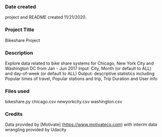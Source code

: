 ### Date created
project and README created 11/21/2020.

### Project Title
Bikeshare Project

### Description
Explore data related to bike share systems for Chicago, New York City and Washington DC from Jan - Jun 2017
Input: City, Month (or default to ALL) and day-of-week (or default to ALL)
Output: descriptive statistics including Popular times of travel, Popular stations and trip, Trip Duration and User info

### Files used
bikeshare.py
chicago.csv
newyorkcity.csv
washington.csv

### Credits
Data provided by [Motivate] (https://www.motivateco.com) with interim data wrangling provided by Udacity
